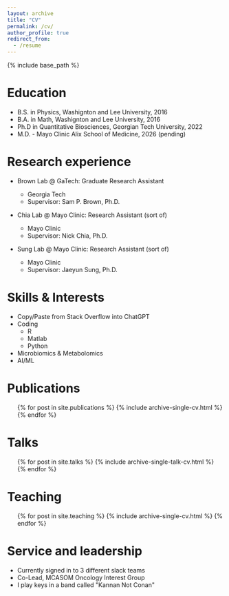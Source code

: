 ```yaml
---
layout: archive
title: "CV"
permalink: /cv/
author_profile: true
redirect_from:
  - /resume
---
```


{% include base_path %}

Education
======
* B.S. in Physics, Washignton and Lee University, 2016
* B.A. in Math, Washignton and Lee University, 2016
* Ph.D in Quantitative Biosciences, Georgian Tech University, 2022
* M.D. - Mayo Clinic Alix School of Medicine, 2026 (pending)

Research experience
======
* Brown Lab @ GaTech: Graduate Research Assistant
  * Georgia Tech
  * Supervisor: Sam P. Brown, Ph.D.

* Chia Lab @ Mayo Clinic: Research Assistant (sort of)
  * Mayo Clinic
  * Supervisor: Nick Chia, Ph.D.

* Sung Lab @ Mayo Clinic: Research Assistant (sort of)
  * Mayo Clinic
  * Supervisor: Jaeyun Sung, Ph.D.
  
Skills & Interests
======
* Copy/Paste from Stack Overflow into ChatGPT
* Coding
  * R
  * Matlab
  * Python
* Microbiomics & Metabolomics
* AI/ML

Publications
======
  <ul>{% for post in site.publications %}
    {% include archive-single-cv.html %}
  {% endfor %}</ul>
  
Talks
======
  <ul>{% for post in site.talks %}
    {% include archive-single-talk-cv.html %}
  {% endfor %}</ul>
  
Teaching
======
  <ul>{% for post in site.teaching %}
    {% include archive-single-cv.html %}
  {% endfor %}</ul>
  
Service and leadership
======
* Currently signed in to 3 different slack teams
* Co-Lead, MCASOM Oncology Interest Group
* I play keys in a band called "Kannan Not Conan"